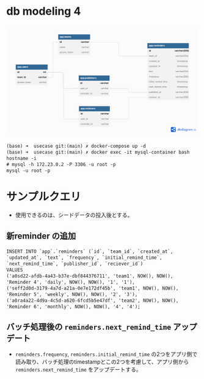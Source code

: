 # db modeling 4

![img](./db_modeling_4.png)

```
(base) ➜  usecase git:(main) ✗ docker-compose up -d
(base) ➜  usecase git:(main) ✗ docker exec -it mysql-container bash
hostname -i
# mysql -h 172.23.0.2 -P 3306 -u root -p
mysql -u root -p
```

# サンプルクエリ
* 使用できるのは、シードデータの投入後とする。

## 新reminder の追加
```mysql
INSERT INTO `app`.`reminders` (`id`, `team_id`, `created_at`, `updated_at`, `text`, `frequency`, `initial_remind_time`, `next_remind_time`, `publisher_id`, `reciever_id`)
VALUES
('a0sd22-afdb-4a43-b37e-dbf844376711', 'team1', NOW(), NOW(), 'Reminder 4', 'daily', NOW(), NOW(), '1', '1'),
('seff2d0d-3179-4a7d-a21a-0e7e172df45b', 'team1', NOW(), NOW(), 'Reminder 5', 'weekly', NOW(), NOW(), '2', '3'),
('a0ra4a22-4d9a-4c5d-a620-6fcd5b5e47df', 'team2', NOW(), NOW(), 'Reminder 6', 'monthly', NOW(), NOW(), '4', '4');
```

## バッチ処理後の `reminders.next_remind_time` アップデート
* `reminders.frequency`, `reminders.initial_remind_time` の2つをアプリ側で読み取り、バッチ処理のtimestampとこの2つを考慮して、アプリ側から `reminders.next_remind_time` をアップデートする。
